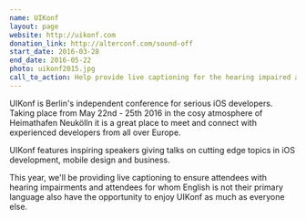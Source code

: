 ```yaml
---
name: UIKonf
layout: page
website: http://uikonf.com
donation_link: http://alterconf.com/sound-off
start_date: 2016-03-28
end_date: 2016-05-22
photo: uikonf2015.jpg
call_to_action: Help provide live captioning for the hearing impaired and english as a second language attendees at UIKonf 2016.
---
```


UIKonf is Berlin's independent conference for serious iOS developers. Taking place from May 22nd - 25th 2016 in the cosy atmosphere of Heimathafen Neukölln it is a great place to meet and connect with experienced developers from all over Europe.

UIKonf features inspiring speakers giving talks on cutting edge topics in iOS development, mobile design and business.

This year, we'll be providing live captioning to ensure attendees with hearing impairments and attendees for whom English is not their primary language also have the opportunity to enjoy UIKonf as much as everyone else.
